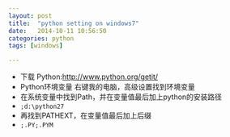 ```yaml
---
layout: post
title:  "python setting on windows7"
date:   2014-10-11 10:56:50
categories: python
tags: [windows]

---
```


* 下载 Python:http://www.python.org/getit/
* Python环境变量 右键我的电脑，高级设置找到环境变量
* 在系统变量中找到Path，并在变量值最后加上python的安装路径
* `;d:\python27`
* 再找到PATHEXT，在变量值最后加上后缀
* `;.PY;.PYM`